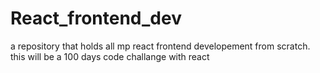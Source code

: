 # React_frontend_dev
a repository that holds all mp react frontend developement from scratch. this will be a 100 days code challange with react 
